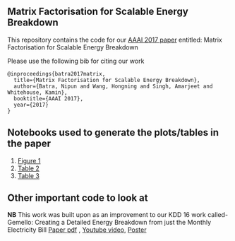 Matrix Factorisation for Scalable Energy Breakdown
-------------------

This repository contains the code for our [AAAI 2017 paper](https://nipunbatra.github.io/papers/batra_aaai2017.pdf) entitled: Matrix Factorisation for Scalable Energy Breakdown

Please use the following bib for citing our work

```
@inproceedings{batra2017matrix,
  title={Matrix Factorisation for Scalable Energy Breakdown},
  author={Batra, Nipun and Wang, Hongning and Singh, Amarjeet and Whitehouse, Kamin},
  booktitle={AAAI 2017},
  year={2017}
}
```




Notebooks used to generate the plots/tables in the paper
----------------------------

1. [Figure 1](https://github.com/nipunbatra/mf-energybreakdown/blob/master/notebooks/dataset-plots.ipynb)
2. [Table 2](https://github.com/nipunbatra/mf-energybreakdown/blob/master/notebooks/all_feature_homes-fraction.ipynb)
3. [Table 3](https://github.com/nipunbatra/mf-energybreakdown/blob/master/notebooks/final-all-homes.ipynb)

Other important code to look at
-------------------------




**NB** This work was built upon as an improvement to our KDD 16 work called- Gemello: Creating a Detailed Energy Breakdown from just the Monthly Electricity Bill [Paper pdf](https://www.iiitd.edu.in/~nipunb/papers/gemello.pdf) , [Youtube video](https://www.youtube.com/watch?v=pzgqd9OhvDA), [Poster](https://www.iiitd.edu.in/~nipunb/slides/kdd_poster_final.pdf)